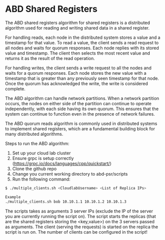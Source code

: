 # ABD Shared Registers

The ABD shared registers algorithm for shared registers is a distributed algorithm used for reading and writing shared data in a shared register.

For handling reads, each node in the distributed system stores a value and a timestamp for that value. To read a value, the client sends a read request to all nodes and waits for quorum responses. Each node replies with its stored value and timestamp. The client then selects the most recent value and returns it as the result of the read operation.

For handling writes, the client sends a write request to all the nodes and waits for a quorum responses. Each node stores the new value with a timestamp that is greater than any previously seen timestamp for that node. Once the quorum has acknowledged the write, the write is considered complete.

The ABD algorithm can handle network partitions. When a network partition occurs, the nodes on either side of the partition can continue to operate independently, with each side having its own quorum. This ensures that the system can continue to function even in the presence of network failures.

The ABD quorum reads algorithm is commonly used in distributed systems to implement shared registers, which are a fundamental building block for many distributed algorithms.


Steps to run the ABD algorithm:
1. Set up your cloud lab cluster
2. Ensure grpc is setup correctly (https://grpc.io/docs/languages/cpp/quickstart/)
3. Clone the github repo
4. Change you current working directory to abd-psr/scripts
5. Run the following command:
```sh
$ ./multiple_clients.sh <CloudlabUsername> <List of Replica IPs>
```
```sh
Example
./multiple_clients.sh bob 10.10.1.1 10.10.1.2 10.10.1.3
```

The scripts takes as arguments  3 server IPs (exclude the IP of the server you are currently running the script on). The script starts the replicas (that are the shared registers storing the <key,value>) on the 3 servers passed as arguments. The client (serving the requests) is started on the replica the script is run on. The number of clients can be configured in the script!
